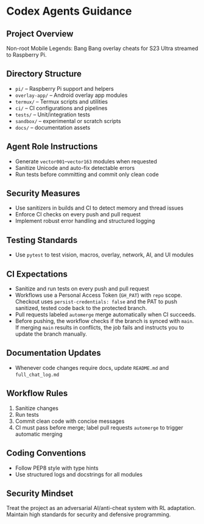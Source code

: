 # Codex Agents Guidance

## Project Overview
Non-root Mobile Legends: Bang Bang overlay cheats for S23 Ultra streamed to Raspberry Pi.

## Directory Structure
- `pi/` – Raspberry Pi support and helpers
- `overlay-app/` – Android overlay app modules
- `termux/` – Termux scripts and utilities
- `ci/` – CI configurations and pipelines
- `tests/` – Unit/integration tests
- `sandbox/` – experimental or scratch scripts
- `docs/` – documentation assets

## Agent Role Instructions
- Generate `vector001`–`vector163` modules when requested
- Sanitize Unicode and auto-fix detectable errors
- Run tests before committing and commit only clean code

## Security Measures
- Use sanitizers in builds and CI to detect memory and thread issues
- Enforce CI checks on every push and pull request
- Implement robust error handling and structured logging

## Testing Standards
- Use `pytest` to test vision, macros, overlay, network, AI, and UI modules

## CI Expectations
- Sanitize and run tests on every push and pull request
- Workflows use a Personal Access Token (`GH_PAT`) with `repo` scope. Checkout uses `persist-credentials: false` and the PAT to push sanitized, tested code back to the protected branch.
- Pull requests labeled `automerge` merge automatically when CI succeeds.
- Before pushing, the workflow checks if the branch is synced with `main`. If merging `main` results in conflicts, the job fails and instructs you to update the branch manually.

## Documentation Updates
- Whenever code changes require docs, update `README.md` and `full_chat_log.md`

## Workflow Rules
1. Sanitize changes
2. Run tests
3. Commit clean code with concise messages
4. CI must pass before merge; label pull requests `automerge` to trigger automatic merging

## Coding Conventions
- Follow PEP8 style with type hints
- Use structured logs and docstrings for all modules

## Security Mindset
Treat the project as an adversarial AI/anti-cheat system with RL adaptation. Maintain high standards for security and defensive programming.

